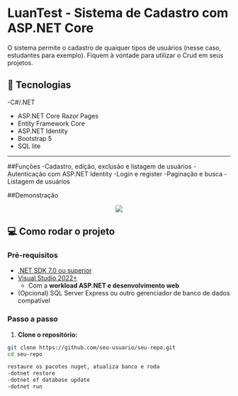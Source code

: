 # LuanTest - Sistema de Cadastro com ASP.NET Core

O sistema permite o cadastro de quaiquer tipos de usuários (nesse caso, estudantes para exemplo).
Fiquem à vontade para utilizar o Crud em seus projetos.

## 🚀 Tecnologias

-C#/.NET
- ASP.NET Core Razor Pages
- Entity Framework Core
- ASP.NET Identity
- Bootstrap 5
- SQL lite

---
##Funções
-Cadastro, edição, exclusão e listagem de usuários
-Autenticação com ASP.NET Identity
-Login e register
-Paginação e busca
-Listagem de usuários

##Demonstração
<p align='center'> <img src= '/donwload.gif'</p></p>

## 💻 Como rodar o projeto

### Pré-requisitos

- [.NET SDK 7.0 ou superior](https://dotnet.microsoft.com/download)
- [Visual Studio 2022+](https://visualstudio.microsoft.com/pt-br/)
  - Com a **workload ASP.NET e desenvolvimento web**
- (Opcional) SQL Server Express ou outro gerenciador de banco de dados compatível

### Passo a passo

1. **Clone o repositório:**

```bash
git clone https://github.com/seu-usuario/seu-repo.git
cd seu-repo

restaure os pacotes nuget, atualiza banco e roda
-dotnet restore
-dotnet ef database update
-dotnet run

